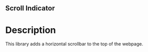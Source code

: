 ## Scroll Indicator

# Description
This library adds a horizontal scrollbar to the top of the webpage.